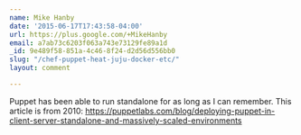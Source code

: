 ```yaml
---
name: Mike Hanby
date: '2015-06-17T17:43:58-04:00'
url: https://plus.google.com/+MikeHanby
email: a7ab73c6203f063a743e73129fe89a1d
_id: 9e489f58-851a-4c46-8f24-d2d56d556bb0
slug: "/chef-puppet-heat-juju-docker-etc/"
layout: comment

---
```


Puppet has been able to run standalone for as long as I can remember. This article is from 2010: https://puppetlabs.com/blog/deploying-puppet-in-client-server-standalone-and-massively-scaled-environments
